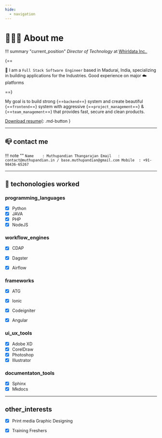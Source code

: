 ```yaml
---
hide:
  - navigation
---
```


# 🙋🏻‍♂️ About me
!!! summary "current_position"
    *Director of Technology* at [Whirldata Inc.,](https://whirldatascience.com)

{==

:wave: I am a `Full Stack Software Engineer` based in Madurai, India, specializing in building applications for the Industries. Good experience on major :cloud: platforms

==}

My goal is to build strong {==`backend`==} system and create beautiful {==`frontend`==} system with aggressive {==`project_management`==} & {==`team_management`==} that provides fast, secure and clean products.

[Download resume](http://bit.ly/muthuResumePDF){: .md-button }
<!-- [Subscribe to our mailing list](#){: .md-button } -->

---
## :mailbox_closed: contact me

!!! note ""
    ```
    Name    : Muthupandian Thangarajan
    Email   : contact@muthupandian.in / base.muthupandian@gmail.com
    Mobile  : +91-98436-65267
    ```

---

## :hammer: techonologies worked

### programming_languages
- [x] Python
- [x] JAVA
- [x] PHP
- [x] NodeJS

### workflow_engines
- [x] CDAP
- [x] Dagster
- [x] Airflow



### frameworks
- [x] ATG
- [x] Ionic
- [x] Codeigniter
- [x] Angular


### ui_ux_tools
- [x] Adobe XD
- [x] CorelDraw
- [x] Photoshop
- [x] Illustrator

### documentaton_tools
- [x] Sphinx
- [x] Mkdocs

---

## other_interests
- [x] Print media Graphic Designing
- [x] Training Freshers

